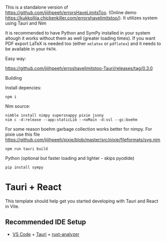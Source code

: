 This is a standalone version of https://github.com/jiiihpeeh/errorsHaveLimitsToo. (Online demo https://kukkoilija.chickenkiller.com/errorshavelimitstoo/).
It utilizes system  using Tauri and Nim

It is recommended to have Python and SymPy installed in your system altough it works without them as well (greater loading times).
If you want PDF export LaTeX is needed too (either `xelatex` or `pdflatex`) and it needs to be available in your `PATH`.

Easy way:

https://github.com/jiiihpeeh/erroshavelimitstoo-Tauri/releases/tag/0.3.0

Building

Install depencies:
```
npm i
```

Nim source:
```
nimble install nimpy supersnappy pixie jsony
nim c -d:release --app:staticLib --noMain -d:ssl --gc:boehm
```
For some reason boehm garbage collection works better for nimpy.
For pixie use this file https://github.com/jiiihpeeh/pixie/blob/master/src/pixie/fileformats/svg.nim


```
npm run tauri build
```

Python (optional but faster loading and lighter - skips pyodide)
```
pip install sympy
```


# Tauri + React

This template should help get you started developing with Tauri and React in Vite.

## Recommended IDE Setup

- [VS Code](https://code.visualstudio.com/) + [Tauri](https://marketplace.visualstudio.com/items?itemName=tauri-apps.tauri-vscode) + [rust-analyzer](https://marketplace.visualstudio.com/items?itemName=rust-lang.rust-analyzer)
